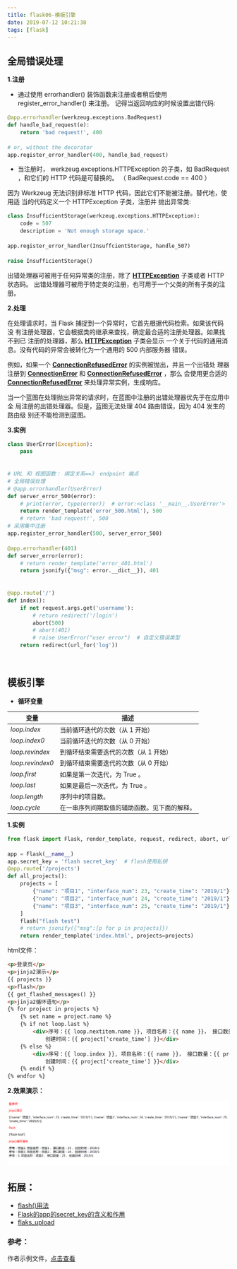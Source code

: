 ```yaml
---
title: flask06-模板引擎
date: 2019-07-12 10:21:38
tags: [flask]
---
```


## **全局错误处理**

**1.注册**

- 通过使用 errorhandler() 装饰函数来注册或者稍后使用 register_error_handler() 来注册。 记得当返回响应的时候设置出错代码:

```python
@app.errorhandler(werkzeug.exceptions.BadRequest)
def handle_bad_request(e):
    return 'bad request!', 400

# or, without the decorator
app.register_error_handler(400, handle_bad_request)
```

- 当注册时， werkzeug.exceptions.HTTPException 的子类，如 BadRequest ，和它们的 HTTP 代码是可替换的。 （ BadRequest.code == 400 ）

<!-- more -->

因为 Werkzeug 无法识别非标准 HTTP 代码，因此它们不能被注册。替代地，使用适 当的代码定义一个 HTTPException 子类，注册并 抛出异常类:

```python
class InsufficientStorage(werkzeug.exceptions.HTTPException):
    code = 507
    description = 'Not enough storage space.'

app.register_error_handler(InsuffcientStorage, handle_507)

raise InsufficientStorage()
```

出错处理器可被用于任何异常类的注册，除了 [**HTTPException**](http://werkzeug.pocoo.org/docs/exceptions/#werkzeug.exceptions.HTTPException) 子类或者 HTTP 状态码。 出错处理器可被用于特定类的注册，也可用于一个父类的所有子类的注册。



**2.处理**

在处理请求时，当 Flask 捕捉到一个异常时，它首先根据代码检索。如果该代码没 有注册处理器，它会根据类的继承来查找，确定最合适的注册处理器。如果找不到已 注册的处理器，那么 [**HTTPException**](http://werkzeug.pocoo.org/docs/exceptions/#werkzeug.exceptions.HTTPException) 子类会显示 一个关于代码的通用消息。没有代码的异常会被转化为一个通用的 500 内部服务器 错误。

例如，如果一个 [**ConnectionRefusedError**](https://docs.python.org/3/library/exceptions.html#ConnectionRefusedError) 的实例被抛出，并且一个出错处 理器注册到 [**ConnectionError**](https://docs.python.org/3/library/exceptions.html#ConnectionError) 和 [**ConnectionRefusedError**](https://docs.python.org/3/library/exceptions.html#ConnectionRefusedError) ，那么 会使用更合适的 [**ConnectionRefusedError**](https://docs.python.org/3/library/exceptions.html#ConnectionRefusedError) 来处理异常实例，生成响应。

当一个蓝图在处理抛出异常的请求时，在蓝图中注册的出错处理器优先于在应用中全 局注册的出错处理器。但是，蓝图无法处理 404 路由错误，因为 404 发生的路由级 别还不能检测到蓝图。



**3.实例**

```python
class UserError(Exception):
    pass


# URL 和 视图函数： 绑定关系==》 endpoint 端点
# 全局错误处理
# @app.errorhandler(UserError)
def server_error_500(error):
    # print(error, type(error))  # error:<class '__main__.UserError'>
    return render_template('error_500.html'), 500
    # return 'bad request!', 500
# 采用集中注册
app.register_error_handler(500, server_error_500)

@app.errorhandler(401)
def server_error(error):
    # return render_template('error_401.html')
    return jsonify({"msg": error.__dict__}), 401


@app.route('/')
def index():
    if not request.args.get('username'):
        # return redirect('/login')
        abort(500)
        # abort(401)
        # raise UserError("user error")  # 自定义错误类型
    return redirect(url_for('log'))
```

<br>

## **模板引擎**

- **循环变量**

| **变量**         | **描述**                                     |
| ---------------- | -------------------------------------------- |
| *loop.index*     | 当前循环迭代的次数（从 1 开始）              |
| *loop.index0*    | 当前循环迭代的次数（从 0 开始）              |
| *loop.revindex*  | 到循环结束需要迭代的次数（从 1 开始）        |
| *loop.revindex0* | 到循环结束需要迭代的次数（从 0 开始）        |
| *loop.first*     | 如果是第一次迭代，为 True 。                 |
| *loop.last*      | 如果是最后一次迭代，为 True 。               |
| *loop.length*    | 序列中的项目数。                             |
| *loop.cycle*     | 在一串序列间期取值的辅助函数。见下面的解释。 |

**1.实例**

```python
from flask import Flask, render_template, request, redirect, abort, url_for, jsonify, flash

app = Flask(__name__)
app.secret_key = 'flash secret_key'  # flash使用私钥
@app.route('/projects')
def all_projects():
    projects = [
        {"name": "项目1", "interface_num": 23, "create_time": "2019/1"},
        {"name": "项目2", "interface_num": 24, "create_time": "2019/1"},
        {"name": "项目3", "interface_num": 25, "create_time": "2019/1"},
    ]
    flash("flash test")
    # return jsonify({"msg":[p for p in projects]})
    return render_template('index.html', projects=projects)
```

html文件：

```html
<p>登录页</p>
<p>jinja2演示</p>
{{ projects }}
<p>flash</p>
{{ get_flashed_messages() }}
<p>jinja2循环语句</p>
{% for project in projects %}
    {% set name = project.name %}
    {% if not loop.last %}
        <div>序号：{{ loop.nextitem.name }}, 项目名称：{{ name }}， 接口数量：{{ project['interface_num'] }}，
            创建时间：{{ project['create_time'] }}</div>
    {% else %}
        <div>序号：{{ loop.index }}, 项目名称：{{ name }}， 接口数量：{{ project['interface_num'] }}，
            创建时间：{{ project['create_time'] }}</div>
    {% endif %}
{% endfor %}
```

**2.效果演示：**

![img](/img/python/flask/flask07.png)



## **拓展：**

- [flash()用法](https://zhuanlan.zhihu.com/p/23374605)
- [Flask的app的secret_key的含义和作用](https://www.crifan.com/flask_app_secret_key_meaning_and_usage/)
- [flaks_upload](<https://pythonhosted.org/Flask-Uploads/>)



### 参考：

作者示例文件，[点击查看](https://github.com/icon-python/python-study/tree/master/flask07)